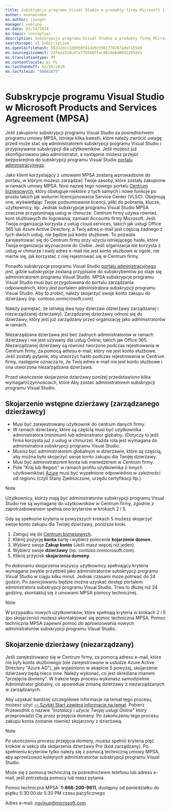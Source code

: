 ```yaml
---
title: Subskrypcje programu Visual Studio w produkty firmy Microsoft i umowy o świadczenie usług (MPSA) | Dokumentacja firmy Microsoft
author: evanwindom
ms.author: jaunger
manager: evelynp
ms.date: 03/14/2018
ms.topic: conceptual
description: Subskrypcje programu Visual Studio w produkty firmy Microsoft i umowy o świadczenie usług (MPSA)
searchscope: VS Subscription
ms.openlocfilehash: 59332dcc1d993df414a9c5981778767adaf155e9
ms.sourcegitcommit: 23feea519c47e77b5685fec86c4bbd00d22054e3
ms.translationtype: MT
ms.contentlocale: pl-PL
ms.lasthandoff: 02/26/2019
ms.locfileid: "56841675"
---
```

# <a name="visual-studio-subscriptions-in-a-microsoft-products-and-services-agreement-mpsa"></a>Subskrypcje programu Visual Studio w Microsoft Products and Services Agreement (MPSA)

Jeśli zakupiono subskrypcji programu Visual Studio za pośrednictwem programu umowy MPSA, istnieje kilka kwestii, które należy zwrócić uwagę przed może stać się administratorem subskrypcji programu Visual Studio i przypisywanie subskrypcji dla użytkowników. Jeśli możesz już skonfigurowano jako administrator, a następnie możesz przejść bezpośrednio do subskrypcji programu Visual Studio [portalu administracyjnego](https://manage.visualstudio.com/).

Jako klient korzystający z umowami MPSA zostaną wprowadzone do portalu, w którym możesz zarządzać Twoje zasoby, które zostały zakupione w ramach umowy MPSA. Nosi nazwę tego nowego portalu [Centrum biznesowych](https://businessaccount.microsoft.com/), który obsługuje niektóre z tych samych i nowe funkcje po prostu takich jak wolumin licencjonowania Service Center (VLSC). Obejmują one, wyświetlając Twoje podsumowanie licencji, pliki do pobrania, klucze, użytkownicy, itp. Jednak subskrypcje programu Visual Studio MPSA znacznie przypominają usług w chmurze. Centrum firmy używa również kont służbowych do logowania, zamiast Accounts firmy Microsoft. Jeśli Twoja organizacja korzysta z usług cloud services, takich jak usługi Office 365 lub Azure Active Directory, a Twój adres e-mail jest częścią żadnego z tych dwóch usług, nie będzie już konto służbowe. To pozwala zarejestrować się do Centrum firmy przy użyciu istniejącego hasła, które Twoja organizacja wyznaczone do Ciebie. Jeśli organizacja nie korzysta z usług w chmurze i swój adres e-mail nie jest konto służbowe w ogóle, nie martw się, jak korzystać z niej rejestrować się w Centrum firmy.

Ponadto subskrypcje programu Visual Studio [portalu administracyjnego](https://manage.visualstudio.com/) jest, gdzie subskrypcje zostaną przypisane do subskrybentów po staje się administratorem programu Visual Studio. MPSA subskrypcje programu Visual Studio musi być przygotowana do portalu zarządzania odpowiednich, który jest portalem administratora subskrypcji programu Visual Studio. Aby to zrobić, należy skojarzyć swoje konto zakupu do dzierżawy (np. contoso.onmicrosoft.com).

Należy pamiętać, że istnieją dwa typy dzierżaw (dzierżawy zarządzanej i niezarządzanej dzierżawy). Zarządzanej dzierżawy odnosi się do dzierżawy, który jest już zarządzany przez organizację jako administratorów w ramach.

Niezarządzana dzierżawa jest bez żadnych administratorów w ramach dzierżawy i nie jest używany dla usług Online, takich jak Office 365. Niezarządzanej dzierżawy są również tworzone podczas rejestrowania w Centrum firmy, za pomocą adresu e-mail, który nie jest konto służbowe. Jeśli zostały pytanie, aby utworzyć hasło podczas rejestrowania w Centrum firmy, następnie oznacza to, że Twój adres e-mail nie jest konto służbowe i ona utworzona niezarządzana dzierżawa.

Przed ukończenie skojarzenie dzierżawy poniżej przedstawiono kilka wymagań/czynnościach, które Aby zostać administratorem subskrypcji programu Visual Studio.

## <a name="pre-tenant-association-managed-tenant"></a>Skojarzenie wstępne dzierżawy (zarządzanego dzierżawcy)
-   Musi być zarejestrowany użytkownik do centrum danych firmy.
-   W ramach dzierżawy, które są częścią musi być użytkownika administratora (minimum) lub administrator globalny. (Dotyczy to jeśli firma korzysta już z usług w chmurze). Każda rola jest wymagana do administratora subskrypcji programu Visual Studio.
-   Musisz być administratorem globalnym w dzierżawie, które są częścią, aby można było skojarzyć swoje konto zakupu dla Twojej dzierżawy.
-   Musi być administratorem konta lub menedżerem w Centrum firmy.
-   Pole "Kraj lub Region" w ramach profilu użytkownika (i innych użytkowników) [Azure](https://portal.azure.com/) musi być wypełnione odpowiednio w zależności od regionu (czyli Stany Zjednoczone, urzędu certyfikacji itp.).

> [!NOTE]
> Użytkownicy, którzy mają być administratorów subskrypcji programu Visual Studio nie są wymagane do użytkowników w Centrum firmy, zgodnie z zapotrzebowaniem spełnia ono kryteriów w krokach 2 i 5.

Gdy są spełnione kryteria w powyższych krokach 5 możesz skojarzyć swoje konto zakupu dla Twojej dzierżawy, poniższe kroki.
1.  Zaloguj się do [Centrum biznesowych](https://businessaccount.microsoft.com/).
2.  Kliknij pozycję **konta** kartę i wybierz polecenie **kojarzenie domen**.
3.  Wybierz swoje **Zakup konto** (Jeśli masz więcej niż jeden).
4.  Wybierz swoje **dzierżawy** (np. contoso.onmicrosoft.com).
5.  Kliknij przycisk **skojarzenia domeny**.

Po dokonaniu skojarzenia wszyscy użytkownicy spełniający kryteria wymagane zwykle przydzieli jako administratorów subskrypcji programu Visual Studio w ciągu kilku minut. Jednak czasami może potrwać do 24 godzin. Po zainicjowaniu będzie można uzyskać dostęp portalem administratora subskrypcji programu Visual Studio. Trwa to dłużej niż 24 godziny, skontaktuj się z umowami MPSA pomocy technicznej.

> [!NOTE]
> W przypadku nowych użytkowników, które spełniają kryteria w krokach 2 i 5 (po skojarzeniu) możesz skontaktować się pomoc techniczna MPSA. Pomoc techniczna MPSA zapewni pomoc do aprowizowania nowych administratorów subskrypcji programu Visual Studio.

## <a name="tenant-association-unmanaged"></a>Skojarzenie dzierżawy (niezarządzany)

Jeśli zarejestrowano się w Centrum firmy, za pomocą adresu e-mail, które nie były konta służbowego (nie zarejestrowane w usłudze Azure Active Directory "Azure AD"), jak wyjaśniono w akapicie 5 powyżej, skojarzenie dzierżawy będą nieco inne. Należy wykonać, co jest określana mianem "przejęcia domeny". W trakcie tego procesu wykonasz samodzielnie Administrator globalny, co spowoduje zmianę dzierżawy z niezarządzanych w zarządzanych.

Aby uzyskać bardziej szczegółowe informacje na temat tego procesu, możesz użyć [— Szybki Start zawiera informacje na temat](https://www.microsoft.com/en-us/Licensing/existing-customer/business-center-training-and-resources.aspx). Pobierz Przewodnik o nazwie *"Instalacji i użycie Twojej usługi Online"* który przeprowadzi Cię przez przejęcia domeny. Po zakończeniu tego procesu zakupu konta zostanie również skojarzony z dzierżawą.

> [!NOTE]
> Po ukończeniu procesu przejęcia domeny, musisz spełnić kryteria pięć kroków w sekcji dla skojarzenia dzierżawy Pre (kod zarządzany). Po spełnieniu kryteriów tylko należy się z pomocą techniczną umowy MPSA, aby aprowizować kolejnych administratorów subskrypcji programu Visual Studio.

Może się z pomocą techniczną za pośrednictwem telefonu lub adresu e-mail, jeśli potrzebują pomocy lub masz pytania.

Pomoc techniczna MPSA: **1-866-200-9611**, dostępny od poniedziałku do piątku 5:30:00 do 5:30 PM czasu pacyficznego

Adres e-mail: ngvlsup@microsoft.com
